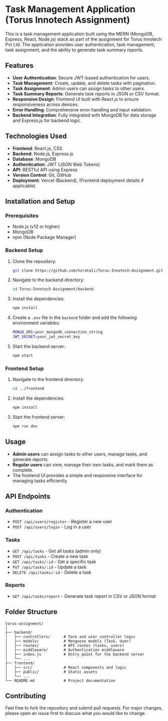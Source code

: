 # Task Management Application (Torus Innotech Assignment)

This is a task management application built using the MERN (MongoDB, Express, React, Node.js) stack as part of the assignment for Torus Innotech Pvt Ltd. The application provides user authentication, task management, task assignment, and the ability to generate task summary reports.

## Features

- **User Authentication**: Secure JWT-based authentication for users.
- **Task Management**: Create, update, and delete tasks with pagination.
- **Task Assignment**: Admin users can assign tasks to other users.
- **Task Summary Reports**: Generate task reports in JSON or CSV format.
- **Responsive Design**: Frontend UI built with React.js to ensure responsiveness across devices.
- **Error Handling**: Comprehensive error handling and input validation.
- **Backend Integration**: Fully integrated with MongoDB for data storage and Express.js for backend logic.

## Technologies Used

- **Frontend**: React.js, CSS
- **Backend**: Node.js, Express.js
- **Database**: MongoDB
- **Authentication**: JWT (JSON Web Tokens)
- **API**: RESTful API using Express
- **Version Control**: Git, GitHub
- **Deployment**: Vercel (Backend), (Frontend deployment details if applicable)

## Installation and Setup

### Prerequisites

- Node.js (v12 or higher)
- MongoDB
- npm (Node Package Manager)

### Backend Setup

1. Clone the repository:

   ```bash
   git clone https://github.com/hzratali/Torus-Innotech-Assignment.git
   ```

2. Navigate to the backend directory:

   ```bash
   cd Torus-Innotech-Assignment/backend
   ```

3. Install the dependencies:

   ```bash
   npm install
   ```

4. Create a `.env` file in the `backend` folder and add the following environment variables:

   ```bash
   MONGO_URI=your_mongodb_connection_string
   JWT_SECRET=your_jwt_secret_key
   ```

5. Start the backend server:

   ```bash
   npm start
   ```

### Frontend Setup

1. Navigate to the frontend directory:

   ```bash
   cd ../frontend
   ```

2. Install the dependencies:

   ```bash
   npm install
   ```

3. Start the frontend server:

   ```bash
   npm run dev
   ```

## Usage

- **Admin users** can assign tasks to other users, manage tasks, and generate reports.
- **Regular users** can view, manage their own tasks, and mark them as complete.
- The frontend UI provides a simple and responsive interface for managing tasks efficiently.

## API Endpoints

### Authentication

- `POST /api/users/register` - Register a new user
- `POST /api/users/login` - Log in a user

### Tasks

- `GET /api/tasks` - Get all tasks (admin only)
- `POST /api/tasks` - Create a new task
- `GET /api/tasks/:id` - Get a specific task
- `PUT /api/tasks/:id` - Update a task
- `DELETE /api/tasks/:id` - Delete a task

### Reports

- `GET /api/tasks/report` - Generate task report in CSV or JSON format

## Folder Structure

```
torus-assignment/
│
├── backend/
│   ├── controllers/      # Task and user controller logic
│   ├── models/           # Mongoose models (Task, User)
│   ├── routes/           # API routes (tasks, users)
│   ├── middleware/       # Authentication middleware
│   ├── index.js          # Entry point for the backend server
│   └── ...
├── frontend/
│   ├── src/              # React components and logic
│   ├── public/           # Static assets
│   └── ...
└── README.md             # Project documentation
```

## Contributing

Feel free to fork the repository and submit pull requests. For major changes, please open an issue first to discuss what you would like to change.

